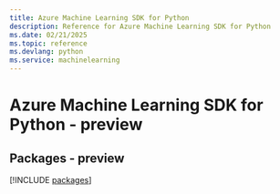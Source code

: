 ```yaml
---
title: Azure Machine Learning SDK for Python
description: Reference for Azure Machine Learning SDK for Python
ms.date: 02/21/2025
ms.topic: reference
ms.devlang: python
ms.service: machinelearning
---
```

# Azure Machine Learning SDK for Python - preview
## Packages - preview
[!INCLUDE [packages](machine-learning-index.md)]